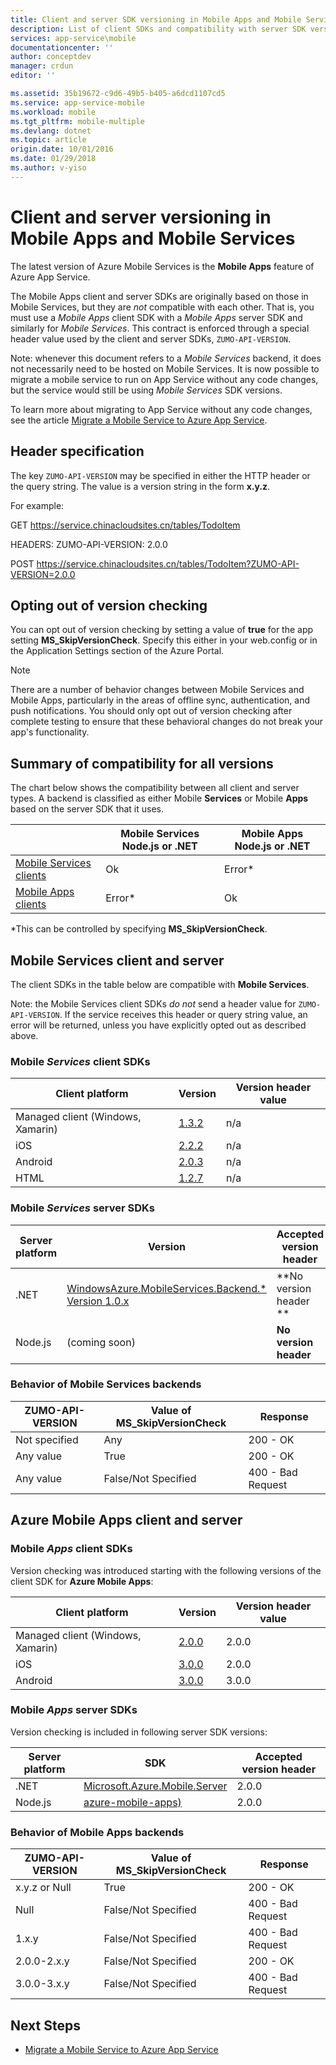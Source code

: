 ```yaml
---
title: Client and server SDK versioning in Mobile Apps and Mobile Services 
description: List of client SDKs and compatibility with server SDK versions for Mobile Services and Azure Mobile Apps
services: app-service\mobile
documentationcenter: ''
author: conceptdev
manager: crdun
editor: ''

ms.assetid: 35b19672-c9d6-49b5-b405-a6dcd1107cd5
ms.service: app-service-mobile
ms.workload: mobile
ms.tgt_pltfrm: mobile-multiple
ms.devlang: dotnet
ms.topic: article
origin.date: 10/01/2016
ms.date: 01/29/2018
ms.author: v-yiso
---
```


# Client and server versioning in Mobile Apps and Mobile Services

The latest version of Azure Mobile Services is the **Mobile Apps** feature of Azure App Service.

The Mobile Apps client and server SDKs are originally based on those in Mobile Services, but they are *not* compatible with each other.
That is, you must use a *Mobile Apps* client SDK with a *Mobile Apps* server SDK and similarly for *Mobile Services*. This contract is
enforced through a special header value used by the client and server SDKs, `ZUMO-API-VERSION`.

Note: whenever this document refers to a *Mobile Services* backend, it does not necessarily need to be hosted on Mobile Services. It is now possible to migrate a mobile service to run on App Service without any code changes, but the service would still be using *Mobile Services*  SDK versions.

To learn more about migrating to App Service without any code changes, see the article [Migrate a Mobile Service to Azure App Service].

## Header specification

The key `ZUMO-API-VERSION` may be specified in either the HTTP header or the query string. The value is a version string in the form **x.y.z**.

For example:

GET https://service.chinacloudsites.cn/tables/TodoItem

HEADERS: ZUMO-API-VERSION: 2.0.0

POST https://service.chinacloudsites.cn/tables/TodoItem?ZUMO-API-VERSION=2.0.0

## Opting out of version checking

You can opt out of version checking by setting a value of **true** for the app setting **MS_SkipVersionCheck**. Specify this either in your web.config or in the Application Settings section of the Azure Portal.

> [!NOTE]
> There are a number of behavior changes between Mobile Services and Mobile Apps, particularly in the areas of offline sync, authentication, and push notifications. You should only opt out of version checking after complete testing to ensure that these behavioral changes do not break your app's functionality.
>
>

## Summary of compatibility for all versions

The chart below shows the compatibility between all client and server types. A backend is classified as either Mobile **Services** or Mobile **Apps** based on the server SDK that it uses.

|                           | **Mobile Services** Node.js or .NET | **Mobile Apps** Node.js or .NET |
| --- | --- | --- |
| [Mobile Services clients] | Ok                                  | Error\*                         |
| [Mobile Apps clients]     | Error\*                             | Ok                              |

\*This can be controlled by specifying **MS_SkipVersionCheck**.

<!-- IMPORTANT!  The anchors for Mobile Services and Mobile Apps MUST be 1.0.0 and 2.0.0 respectively, since there is an exception error message that uses those anchors. -->

<!-- NOTE: the fwlink to this document is http://go.microsoft.com/fwlink/?LinkID=690568 -->

## <a name="1.0.0"></a>Mobile Services client and server

The client SDKs in the table below are compatible with **Mobile Services**.

Note: the Mobile Services client SDKs *do not* send a header value for `ZUMO-API-VERSION`. If the service receives this header or query string value, an error will be returned, unless you have explicitly opted out as described above.

### <a name="MobileServicesClients"></a> Mobile *Services* client SDKs

| Client platform                   | Version                                                                   | Version header value |
| --- | --- | --- |
| Managed client (Windows, Xamarin) | [1.3.2](https://www.nuget.org/packages/WindowsAzure.MobileServices/1.3.2) | n/a                  |
| iOS                               | [2.2.2](http://aka.ms/gc6fex)                                             | n/a                  |
| Android                           | [2.0.3](https://go.microsoft.com/fwLink/?LinkID=280126)                   | n/a                  |
| HTML                              | [1.2.7](http://ajax.aspnetcdn.com/ajax/mobileservices/MobileServices.Web-1.2.7.min.js) | n/a     |

### Mobile *Services* server SDKs

| Server platform  | Version                                                                                                        | Accepted version header |
| --- | --- | --- |
| .NET             | [WindowsAzure.MobileServices.Backend.* Version 1.0.x](https://www.nuget.org/packages/WindowsAzure.MobileServices.Backend/) | **No version header ** |
| Node.js          | (coming soon)                        | **No version header** |

<!-- TODO: add Node npm version -->

### Behavior of Mobile Services backends

| ZUMO-API-VERSION | Value of MS_SkipVersionCheck | Response |
| --- | --- | --- |
| Not specified    | Any                          | 200 - OK |
| Any value        | True                         | 200 - OK |
| Any value        | False/Not Specified          | 400 - Bad Request |

## <a name="2.0.0"></a>Azure Mobile Apps client and server

### <a name="MobileAppsClients"></a> Mobile *Apps* client SDKs

Version checking was introduced starting with the following versions of the client SDK for **Azure Mobile Apps**:

| Client platform                   | Version                   | Version header value |
| --- | --- | --- |
| Managed client (Windows, Xamarin) | [2.0.0](https://www.nuget.org/packages/Microsoft.Azure.Mobile.Client/2.0.0) | 2.0.0 |
| iOS                               | [3.0.0](http://go.microsoft.com/fwlink/?LinkID=529823) | 2.0.0  |
| Android                           | [3.0.0](http://go.microsoft.com/fwlink/?LinkID=717033&clcid=0x409) | 3.0.0 |

<!-- TODO: add HTML version when released -->

### Mobile *Apps* server SDKs

Version checking is included in following server SDK versions:

| Server platform  | SDK                                                                                                        | Accepted version header |
| --- | --- | --- |
| .NET             | [Microsoft.Azure.Mobile.Server](https://www.nuget.org/packages/Microsoft.Azure.Mobile.Server/) | 2.0.0 |
| Node.js          | [azure-mobile-apps)](https://www.npmjs.com/package/azure-mobile-apps)                         | 2.0.0 |

### Behavior of Mobile Apps backends

| ZUMO-API-VERSION | Value of MS_SkipVersionCheck | Response |
| --- | --- | --- |
| x.y.z or Null    | True                         | 200 - OK |
| Null             | False/Not Specified          | 400 - Bad Request |
| 1.x.y            | False/Not Specified          | 400 - Bad Request |
| 2.0.0-2.x.y      | False/Not Specified          | 200 - OK |
| 3.0.0-3.x.y      | False/Not Specified          | 400 - Bad Request |

## Next Steps

- [Migrate a Mobile Service to Azure App Service]

[Mobile Services clients]: #MobileServicesClients
[Mobile Apps clients]: #MobileAppsClients

[Mobile App Server SDK]: http://www.nuget.org/packages/microsoft.azure.mobile.server
[Migrate a Mobile Service to Azure App Service]: ./app-service-mobile-migrating-from-mobile-services.md